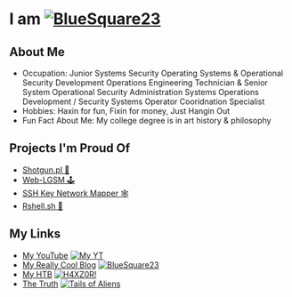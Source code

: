# I am [![BlueSquare23](https://johnlradford.io/blog/wp-content/uploads/2018/09/cropped-BlueSquare-1-32x32.jpg)](https://bluesquare23.sh/BlueSquare23 "BlueSquare23")

## About Me 
* Occupation: Junior Systems Security Operating Systems & Operational Security Development Operations Engineering Technician & Senior System Operational Security Administration Systems Operations Development / Security Systems Operator Cooridnation Specialist
* Hobbies: Haxin for fun, Fixin for money, Just Hangin Out
* Fun Fact About Me: My college degree is in art history & philosophy

## Projects I'm Proud Of
* [Shotgun.pl 🔫](https://github.com/BlueSquare23/Learning_Perl/tree/master/MiscPerlScripts/shotgun "Its a shotgun, it shoots holes in files.")
* [Web-LGSM 🕹️](https://github.com/BlueSquare23/web-lgsm "A simple interactive web interface to wrap the LGSM project.")
* [SSH Key Network Mapper 🕸️](https://bluesquare23.sh/ssh-map "This script is meant to help map (enumerate) ssh key networks.")
* [Rshell.sh 🐚](https://bluesquare23.sh/Rshell.sh "Reverse Shell Payload Generator")

## My Links
* [My YouTube](https://www.youtube.com/channel/UCU9dq3widkIqXD40yQsawtA "My YouTube") [![My YT](https://www.youtube.com/favicon.ico)](https://www.bluesquare23.sh/YT)
* [My Really Cool Blog](https://johnlradford.io/blog "johnlradford.io") [![BlueSquare23](https://johnlradford.io/favicon.ico)](https://johnlradford.io/blog)
* [My HTB](https://www.bluesquare23.sh/htb.html) [![H4XZ0R!](https://www.hackthebox.com/images/landingv3/favicon.png)](https://www.bluesquare23.sh/htb.html)
* [The Truth](https://tailiens.com/ "Secret Link") [![Tails of Aliens](https://tailiens.com/favicon.ico)](https://tailiens.com)
